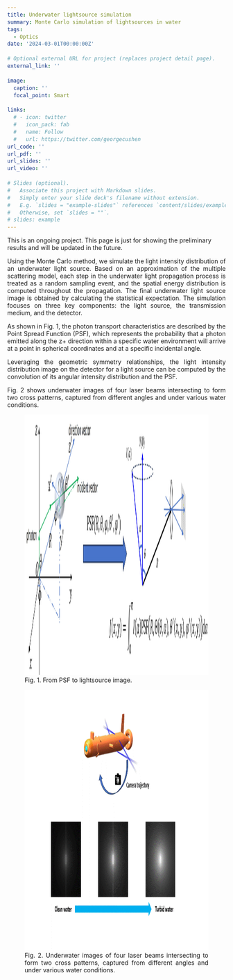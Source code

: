 ```yaml
---
title: Underwater lightsource simulation
summary: Monte Carlo simulation of lightsources in water
tags:
  - Optics
date: '2024-03-01T00:00:00Z'

# Optional external URL for project (replaces project detail page).
external_link: ''

image:
  caption: ''
  focal_point: Smart

links:
  # - icon: twitter
  #   icon_pack: fab
  #   name: Follow
  #   url: https://twitter.com/georgecushen
url_code: ''
url_pdf: ''
url_slides: ''
url_video: ''

# Slides (optional).
#   Associate this project with Markdown slides.
#   Simply enter your slide deck's filename without extension.
#   E.g. `slides = "example-slides"` references `content/slides/example-slides.md`.
#   Otherwise, set `slides = ""`.
# slides: example
---
```

<h8 style="text-align: justify;">
This is an ongoing project. This page is just for showing the preliminary results and will be updated in the future.

Using the Monte Carlo method, we simulate the light intensity distribution of an underwater light source. Based on an approximation of the multiple scattering model, each step in the underwater light propagation process is treated as a random sampling event, and the spatial energy distribution is computed throughout the propagation. The final underwater light source image is obtained by calculating the statistical expectation. The simulation focuses on three key components: the light source, the transmission medium, and the detector.

As shown in Fig. 1, the photon transport characteristics are described by the Point Spread Function (PSF), which represents the probability that a photon emitted along the z+ direction within a specific water environment will arrive at a point in spherical coordinates and at a specific incidental angle.

Leveraging the geometric symmetry relationships, the light intensity distribution image on the detector for a light source  can be computed by the convolution of its angular intensity distribution and the PSF.

Fig. 2 shows underwater images of four laser beams intersecting to form two cross patterns, captured from different angles and under various water conditions.

<figure>
 <img src="fig1.jpg" alt="a" width="600px" height="600px"/>
  <figcaption>
      <h10>Fig. 1. From PSF to lightsource image.</h10>
  </figcaption>
</figure>

<figure>
 <img src="fig2.gif" alt="a" width="600px" height="600px"/>
  <figcaption>
      <h10>Fig. 2. Underwater images of four laser beams intersecting to form two cross patterns, captured from different angles and under various water conditions.</h10>
  </figcaption>
</figure>

</h8>
